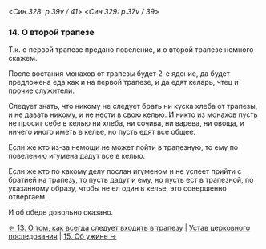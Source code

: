 
<*Син.328: p.39v / 41*>
<*Син.329: p.37v / 39*>

### 14. О второй трапезе

Т.к. о первой трапезе предано повеление, и о второй трапезе немного скажем. 

После востания монахов от трапезы будет 2-е ядение, да будет предложена еда 
как и на первой трапезе, и да едят келарь, чтец и прочие служители.  

Следует знать, что никому не следует брать ни куска хлеба от трапезы, 
и не давать никому, и не нести в свою келью. И никто из монахов пусть не просит 
себе в келью ни хлеба, ни сочива, ни варева, ни овоща, и ничего иного иметь 
в келье, но пусть едят все общее. 

Если же кто из-за немощи не может пойти в трапезную, то ему по повелению 
игумена дадут все в келью. 

Если же кто по какому делу послан игуменом и не успеет прийти с братией на 
трапезу, то пусть дадут и ему, но пусть ест в трапезной, по указанному образу, 
чтобы не ел один в келье, это совершенно отвергаем.  

И об обеде довольно сказано.

[← 13. О том, как всегда следует входить в трапезу](013.md)
| [Устав церковного последования](README.md)
| [15. Об ужине →](015.md)
